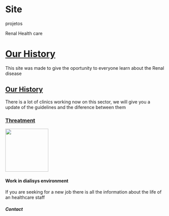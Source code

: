 # Site
projetos
<!DOCTYPE html>
<html>
    <head>
        <tittle> Renal Health care</tittle>
    </head>
    <body>
        <H1><a href="our history.html">Our History</a></H1>
        <p>This site was made to give the oportunity to everyone learn about the Renal disease</p>
        <h2><a href="clinics.html">Our History</a></h2>
        <p>There is a lot of clinics working now on this sector, we will give you a update of the guidelines and the diference between them</p>
        <h3><a href="Threatment.html">Threatment</a></h3>
        <img src="hemodialysis.jpeg" with="240" height="135">
        <h4>Work in dialisys environment</h4>
        <p>If you are seeking for a new job there is all the information about the life of an healthcare staff</p>
        <h5>Contact</h5>
    </body>
</html>
